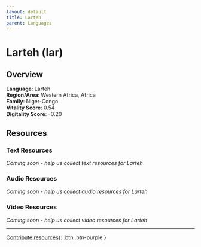 ```yaml
---
layout: default
title: Larteh
parent: Languages
---
```


# Larteh (lar)

## Overview

**Language**: Larteh  
**Region/Area**: Western Africa, Africa  
**Family**: Niger-Congo  
**Vitality Score**: 0.54  
**Digitality Score**: -0.20  

## Resources

### Text Resources
*Coming soon - help us collect text resources for Larteh*

### Audio Resources
*Coming soon - help us collect audio resources for Larteh*

### Video Resources
*Coming soon - help us collect video resources for Larteh*

---

[Contribute resources](https://fairtrain.github.io/){: .btn .btn-purple }
